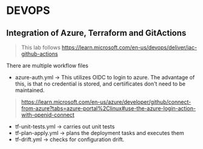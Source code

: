 # DEVOPS
## Integration of Azure, Terraform and GitActions

> This lab follows  https://learn.microsoft.com/en-us/devops/deliver/iac-github-actions

There are multiple workflow files 
- azure-auth.yml -> This utilizes OIDC to login to azure. The advantage of this, is that no credential is stored, and certiificates don't need to be maintained.

>https://learn.microsoft.com/en-us/azure/developer/github/connect-from-azure?tabs=azure-portal%2Clinux#use-the-azure-login-action-with-openid-connect

- tf-unit-tests.yml -> carries out unit tests 
- tf-plan-apply.yml -> plans the deployment tasks and executes them 
- tf-drift.yml -> checks for configuration drift.


